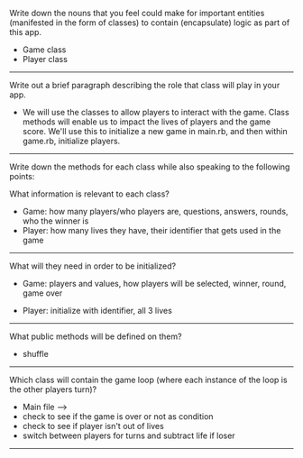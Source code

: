 Write down the nouns that you feel could make for important entities
(manifested in the form of classes) to contain (encapsulate) logic as part of this app.

- Game class
- Player class

------------
Write out a brief paragraph describing the role that class will play in your app.

- We will use the classes to allow players to interact with the game. Class methods will enable us
to impact the lives of players and the game score. We'll use this to initialize a new game in main.rb, and then within game.rb, initialize players.

------------
Write down the methods for each class while also speaking to the following points:

What information is relevant to each class?

- Game: how many players/who players are, questions, answers, rounds, who the winner is
- Player: how many lives they have, their identifier that gets used in the game

-------------
What will they need in order to be initialized?

- Game: players and values, how players will be selected, winner, round, game over

- Player: initialize with identifier, all 3 lives
-------------
What public methods will be defined on them?
- shuffle
-------------
Which class will contain the game loop
(where each instance of the loop is the other players turn)?
- Main file --> 
- check to see if the game is over or not as condition 
- check to see if player isn't out of lives
- switch between players for turns and subtract life if loser

-------------